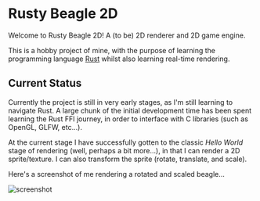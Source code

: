 # Rusty Beagle 2D
Welcome to Rusty Beagle 2D! A (to be) 2D renderer and 2D game engine.

This is a hobby project of mine, with the purpose of learning the programming language [Rust](https://www.rust-lang.org/) whilst also learning real-time rendering.

## Current Status
Currently the project is still in very early stages, as I'm still learning to navigate Rust. A large chunk of the initial development time has been spent learning the Rust FFI journey, in order to interface with C libraries (such as OpenGL, GLFW, etc...).

At the current stage I have successfully gotten to the classic *Hello World* stage of rendering (well, perhaps a bit more...), in that I can render a 2D sprite/texture. I can also transform the sprite (rotate, translate, and scale). 

Here's a screenshot of me rendering a rotated and scaled beagle...

![screenshot](https://gitlab.com/CodingBeagle/rusty-beagle2d/-/raw/master/rusty-beagle.png)
